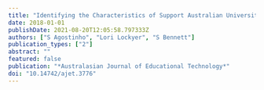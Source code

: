 ```yaml
---
title: "Identifying the Characteristics of Support Australian University Teachers Use in Their Design Work: Implications for the Learning Design Field"
date: 2018-01-01
publishDate: 2021-08-20T12:05:58.797333Z
authors: ["S Agostinho", "Lori Lockyer", "S Bennett"]
publication_types: ["2"]
abstract: ""
featured: false
publication: "*Australasian Journal of Educational Technology*"
doi: "10.14742/ajet.3776"
---
```



